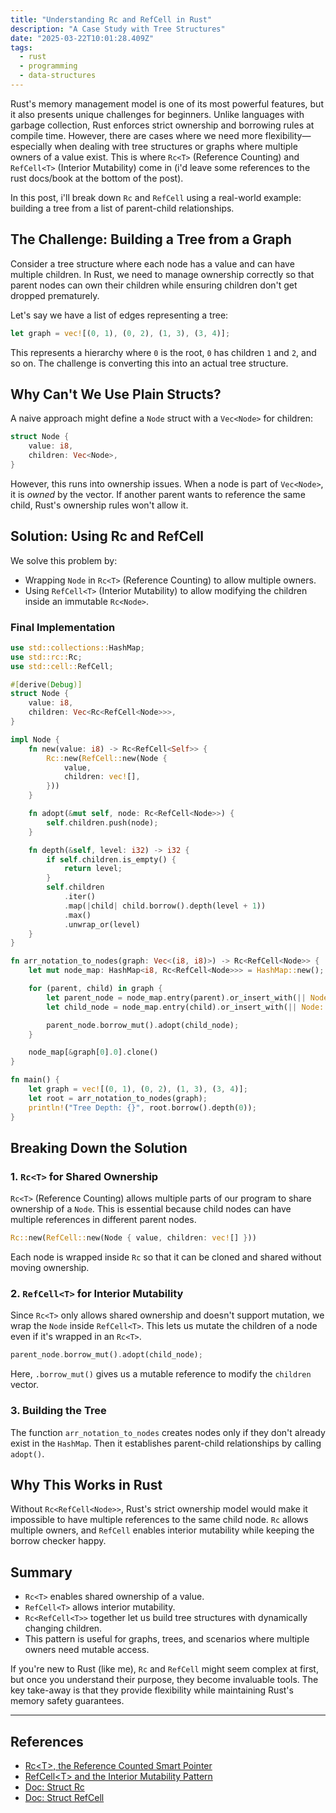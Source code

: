 ```yaml
---
title: "Understanding Rc and RefCell in Rust"
description: "A Case Study with Tree Structures"
date: "2025-03-22T10:01:28.409Z"
tags:
  - rust
  - programming
  - data-structures
---
```


Rust's memory management model is one of its most powerful features, but it also presents unique challenges for beginners. Unlike languages with garbage collection, Rust enforces strict ownership and borrowing rules at compile time. However, there are cases where we need more flexibility—especially when dealing with tree structures or graphs where multiple owners of a value exist. This is where `Rc<T>` (Reference Counting) and `RefCell<T>` (Interior Mutability) come in (i'd leave some references to the rust docs/book at the bottom of the post).

In this post, i'll break down `Rc` and `RefCell` using a real-world example: building a tree from a list of parent-child relationships.

## The Challenge: Building a Tree from a Graph

Consider a tree structure where each node has a value and can have multiple children. In Rust, we need to manage ownership correctly so that parent nodes can own their children while ensuring children don't get dropped prematurely.

Let's say we have a list of edges representing a tree:

```rust
let graph = vec![(0, 1), (0, 2), (1, 3), (3, 4)];
```

This represents a hierarchy where `0` is the root, `0` has children `1` and `2`, and so on. The challenge is converting this into an actual tree structure.

## Why Can't We Use Plain Structs?

A naive approach might define a `Node` struct with a `Vec<Node>` for children:

```rust
struct Node {
    value: i8,
    children: Vec<Node>,
}
```

However, this runs into ownership issues. When a node is part of `Vec<Node>`, it is _owned_ by the vector. If another parent wants to reference the same child, Rust's ownership rules won't allow it.

## Solution: Using Rc and RefCell

We solve this problem by:

- Wrapping `Node` in `Rc<T>` (Reference Counting) to allow multiple owners.
- Using `RefCell<T>` (Interior Mutability) to allow modifying the children inside an immutable `Rc<Node>`.

### Final Implementation

```rust
use std::collections::HashMap;
use std::rc::Rc;
use std::cell::RefCell;

#[derive(Debug)]
struct Node {
    value: i8,
    children: Vec<Rc<RefCell<Node>>>,
}

impl Node {
    fn new(value: i8) -> Rc<RefCell<Self>> {
        Rc::new(RefCell::new(Node {
            value,
            children: vec![],
        }))
    }

    fn adopt(&mut self, node: Rc<RefCell<Node>>) {
        self.children.push(node);
    }

    fn depth(&self, level: i32) -> i32 {
        if self.children.is_empty() {
            return level;
        }
        self.children
            .iter()
            .map(|child| child.borrow().depth(level + 1))
            .max()
            .unwrap_or(level)
    }
}

fn arr_notation_to_nodes(graph: Vec<(i8, i8)>) -> Rc<RefCell<Node>> {
    let mut node_map: HashMap<i8, Rc<RefCell<Node>>> = HashMap::new();

    for (parent, child) in graph {
        let parent_node = node_map.entry(parent).or_insert_with(|| Node::new(parent)).clone();
        let child_node = node_map.entry(child).or_insert_with(|| Node::new(child)).clone();

        parent_node.borrow_mut().adopt(child_node);
    }

    node_map[&graph[0].0].clone()
}

fn main() {
    let graph = vec![(0, 1), (0, 2), (1, 3), (3, 4)];
    let root = arr_notation_to_nodes(graph);
    println!("Tree Depth: {}", root.borrow().depth(0));
}
```

## Breaking Down the Solution

### 1. `Rc<T>` for Shared Ownership

`Rc<T>` (Reference Counting) allows multiple parts of our program to share ownership of a `Node`. This is essential because child nodes can have multiple references in different parent nodes.

```rust
Rc::new(RefCell::new(Node { value, children: vec![] }))
```

Each node is wrapped inside `Rc` so that it can be cloned and shared without moving ownership.

### 2. `RefCell<T>` for Interior Mutability

Since `Rc<T>` only allows shared ownership and doesn't support mutation, we wrap the `Node` inside `RefCell<T>`. This lets us mutate the children of a node even if it's wrapped in an `Rc<T>`.

```rust
parent_node.borrow_mut().adopt(child_node);
```

Here, `.borrow_mut()` gives us a mutable reference to modify the `children` vector.

### 3. Building the Tree

The function `arr_notation_to_nodes` creates nodes only if they don't already exist in the `HashMap`. Then it establishes parent-child relationships by calling `adopt()`.

## Why This Works in Rust

Without `Rc<RefCell<Node>>`, Rust's strict ownership model would make it impossible to have multiple references to the same child node. `Rc` allows multiple owners, and `RefCell` enables interior mutability while keeping the borrow checker happy.

## Summary

- `Rc<T>` enables shared ownership of a value.
- `RefCell<T>` allows interior mutability.
- `Rc<RefCell<T>>` together let us build tree structures with dynamically changing children.
- This pattern is useful for graphs, trees, and scenarios where multiple owners need mutable access.

If you're new to Rust (like me), `Rc` and `RefCell` might seem complex at first, but once you understand their purpose, they become invaluable tools. The key take-away is that they provide flexibility while maintaining Rust's memory safety guarantees.

---

## References

- [Rc&lt;T&gt;, the Reference Counted Smart Pointer](https://doc.rust-lang.org/book/ch15-04-rc.html)
- [RefCell&lt;T&gt; and the Interior Mutability Pattern](https://doc.rust-lang.org/book/ch15-05-interior-mutability.html)
- [Doc: Struct Rc](https://doc.rust-lang.org/std/rc/struct.Rc.html)
- [Doc: Struct RefCell](https://doc.rust-lang.org/std/cell/struct.RefCell.html)